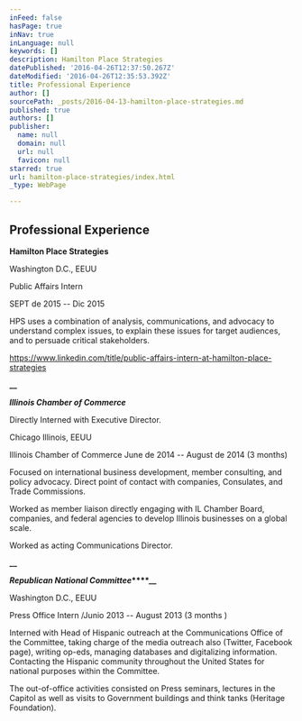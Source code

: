 ```yaml
---
inFeed: false
hasPage: true
inNav: true
inLanguage: null
keywords: []
description: Hamilton Place Strategies
datePublished: '2016-04-26T12:37:50.267Z'
dateModified: '2016-04-26T12:35:53.392Z'
title: Professional Experience
author: []
sourcePath: _posts/2016-04-13-hamilton-place-strategies.md
published: true
authors: []
publisher:
  name: null
  domain: null
  url: null
  favicon: null
starred: true
url: hamilton-place-strategies/index.html
_type: WebPage

---
```

## Professional Experience

**Hamilton Place Strategies**

Washington D.C., EEUU

Public Affairs Intern 

SEPT de 2015 -- Dic 2015 

HPS uses a combination of analysis, communications, and advocacy to understand complex issues, to explain these issues for target audiences, and to persuade critical stakeholders. 

https://www.linkedin.com/title/public-affairs-intern-at-hamilton-place-strategies

**__**

**_Illinois Chamber of Commerce_**

Directly Interned with Executive Director.

Chicago Illinois, EEUU

Illinois Chamber of Commerce June de 2014 -- August de 2014 (3 months) 

Focused on international business development, member consulting, and policy advocacy. Direct point of contact with companies, Consulates, and Trade Commissions.

Worked as member liaison directly engaging with IL Chamber Board, companies, and federal agencies to develop Illinois businesses on a global scale.

Worked as acting Communications Director.

**__**

**_Republican National Committee_****__**

Washington D.C., EEUU

Press Office Intern /Junio 2013 -- August 2013 (3 months ) 

Interned with Head of Hispanic outreach at the Communications Office of the Committee, taking charge of the media outreach also (Twitter, Facebook page), writing op-eds, managing databases and digitalizing information. Contacting the Hispanic community throughout the United States for national purposes within the Committee. 

The out-of-office activities consisted on Press seminars, lectures in the Capitol as well as visits to Government buildings and think tanks (Heritage Foundation).